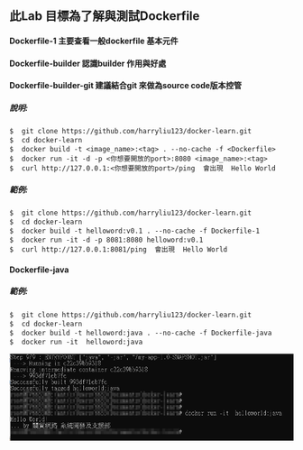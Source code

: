 ## 此Lab 目標為了解與測試Dockerfile



#### Dockerfile-1  主要查看一般dockerfile 基本元件

#### Dockerfile-builder 認識builder 作用與好處

#### Dockerfile-builder-git 建議結合git 來做為source code版本控管

#### 

##### 說明:

```
$  git clone https://github.com/harryliu123/docker-learn.git
$  cd docker-learn
$  docker build -t <image_name>:<tag> . --no-cache -f <Dockerfile>
$  docker run -it -d -p <你想要開放的port>:8080 <image_name>:<tag>
$  curl http://127.0.0.1:<你想要開放的port>/ping  會出現  Hello World
```



##### 範例:

```
$  git clone https://github.com/harryliu123/docker-learn.git
$  cd docker-learn
$  docker build -t helloword:v0.1 . --no-cache -f Dockerfile-1
$  docker run -it -d -p 8081:8080 helloword:v0.1
$  curl http://127.0.0.1:8081/ping  會出現  Hello World
```



#### Dockerfile-java

##### 範例:

```
$  git clone https://github.com/harryliu123/docker-learn.git
$  cd docker-learn
$  docker build -t helloword:java . --no-cache -f Dockerfile-java
$  docker run -it  helloword:java

```

![](imgs/image-20201105122922005.png)
